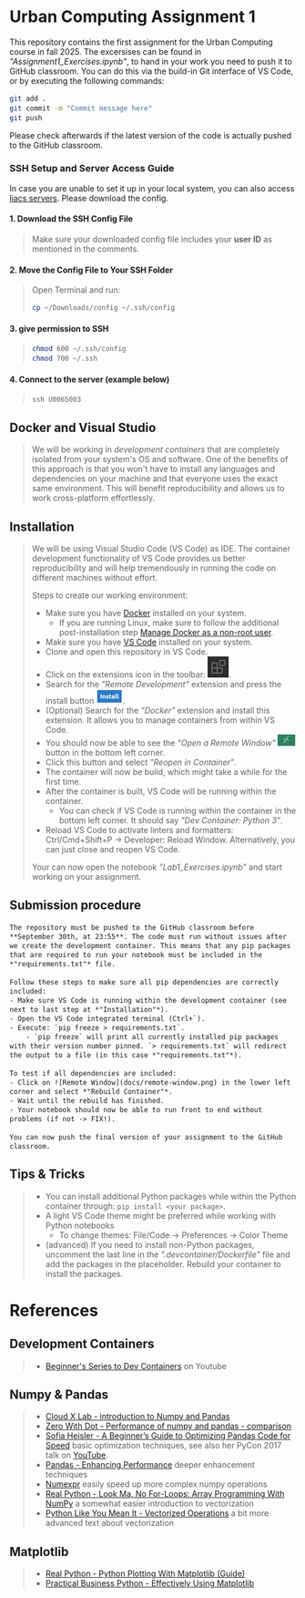 ﻿# Urban Computing Assignment 1
This repository contains the first assignment for the Urban Computing course in fall 2025. The excersises can be found in *"Assignment1_Exercises.ipynb"*, to hand in your work you need to push it to GitHub classroom. You can do this via the build-in Git interface of VS Code, or by executing the following commands:
```bash
git add .
git commit -m "Commit message here"
git push
```
Please check afterwards if the latest version of the code is actually pushed to the GitHub classroom.

### SSH Setup and Server Access Guide
In case you are unable to set it up in your local system, you can also access [liacs servers](https://rel.liacs.nl/issc/ssh-access). Please download the config.
#### 1. Download the SSH Config File
> Make sure your downloaded config file includes your **user ID** as mentioned in the comments.
#### 2. Move the Config File to Your SSH Folder
> Open Terminal and run:
> ```bash
> cp ~/Downloads/config ~/.ssh/config
> ```
#### 3. give permission to SSH 
> ```bash
> chmod 600 ~/.ssh/config
> chmod 700 ~/.ssh
> ```
#### 4. Connect to the server (example below)
> ```
> ssh U0065003
> ```


## Docker and Visual Studio
> We will be working in *development containers* that are completely isolated from your system's OS and software. One of the benefits of this approach is that you won't have to install any languages and dependencies on your machine and that everyone uses the exact same environment. This will benefit reproducibility and allows us to work cross-platform effortlessly.
> 
> 
## Installation
> We will be using Visual Studio Code (VS Code) as IDE. The container development functionality of VS Code provides us better reproducibility and will help tremendously in running the code on different machines without effort.
> 
> Steps to create our working environment:
> - Make sure you have [Docker](https://docs.docker.com/get-docker/) installed on your system.
>     - If you are running Linux, make sure to follow the additional post-installation step [Manage Docker as a non-root user](https://docs.docker.com/engine/install/linux-postinstall/#manage-docker-as-a-non-root-user).
> - Make sure you have [VS Code](https://code.visualstudio.com/) installed on your system.
> - Clone and open this repository in VS Code.
> - Click on the extensions icon in the toolbar: ![Extensions icon](docs/extensions.png).
> - Search for the *"Remote Development"* extension and press the install button ![Install button](docs/install.png).
> - (Optional) Search for the *"Docker"* extension and install this extension. It allows you to manage containers from within VS Code.
> - You should now be able to see the *"Open a Remote Window"* ![Remote Window](docs/remote-window.png) button in the bottom left corner.
> - Click this button and select *"Reopen in Container"*.
> - The container will now be build, which might take a while for the first time.
> - After the container is built, VS Code will be running within the container.
>     - You can check if VS Code is running within the container in the bottom left corner. It should say *"Dev Container: Python 3"*.
> - Reload VS Code to activate linters and formatters: Ctrl/Cmd+Shift+P -> Developer: Reload Window. Alternatively, you can just close and reopen VS Code.
> 
> Your can now open the notebook *"Lab1_Exercises.ipynb"* and start working on your assignment.

## Submission procedure
```
The repository must be pushed to the GitHub classroom before **September 30th, at 23:55**. The code must run without issues after we create the development container. This means that any pip packages that are required to run your notebook must be included in the *"requirements.txt"* file.

Follow these steps to make sure all pip dependencies are correctly included:
- Make sure VS Code is running within the development container (see next to last step at *"Installation"*).
- Open the VS Code integrated terminal (Ctrl+`).
- Execute: `pip freeze > requirements.txt`.
    - `pip freeze` will print all currently installed pip packages with their version number pinned. `> requirements.txt` will redirect the output to a file (in this case *"requirements.txt"*).

To test if all dependencies are included:
- Click on ![Remote Window](docs/remote-window.png) in the lower left corner and select *"Rebuild Container"*.
- Wait until the rebuild has finished.
- Your notebook should now be able to run front to end without problems (if not -> FIX!).

You can now push the final version of your assignment to the GitHub classroom.
```
## Tips & Tricks
> - You can install additional Python packages while within the Python container through: `pip install <your package>`.
> - A light VS Code theme might be preferred while working with Python notebooks
>     - To change themes: File/Code -> Preferences -> Color Theme
> - (advanced) If you need to install non-Python packages, uncomment the last line in the *".devcontainer/Dockerfile"* file and add the packages in the placeholder. Rebuild your container to install the packages.

# References
## Development Containers
> - [Beginner's Series to Dev Containers](https://www.youtube.com/watch?v=61M2takIKl8&list=PLj6YeMhvp2S5G_X6ZyMc8gfXPMFPg3O31) on Youtube

## Numpy & Pandas
> - [Cloud X Lab - introduction to Numpy and Pandas](https://cloudxlab.com/blog/numpy-pandas-introduction/)
> - [Zero With Dot - Performance of numpy and pandas - comparison](https://zerowithdot.com/python-numpy-and-pandas-performance/)
> - [Sofia Heisler - A Beginner’s Guide to Optimizing Pandas Code for Speed](https://engineering.upside.com/a-beginners-guide-to-optimizing-pandas-code-for-speed-c09ef2c6a4d6) basic optimization techniques, see also her PyCon 2017 talk on [YouTube](https://www.youtube.com/watch?v=HN5d490_KKk).
> - [Pandas - Enhancing Performance](https://pandas.pydata.org/pandas-docs/stable/user_guide/enhancingperf.html) deeper enhancement techniques
> - [Numexpr](https://github.com/pydata/numexpr) easily speed up more complex numpy operations
> - [Real Python - Look Ma, No For-Loops: Array Programming With NumPy](https://realpython.com/numpy-array-programming/) a somewhat easier introduction to vectorization
> - [Python Like You Mean It - Vectorized Operations](https://www.pythonlikeyoumeanit.com/Module3_IntroducingNumpy/VectorizedOperations.html) a bit more advanced text about vectorization

## Matplotlib
> - [Real Python - Python Plotting With Matplotlib (Guide)](https://realpython.com/python-matplotlib-guide/)
> - [Practical Business Python - Effectively Using Matplotlib](https://pbpython.com/effective-matplotlib.html)














